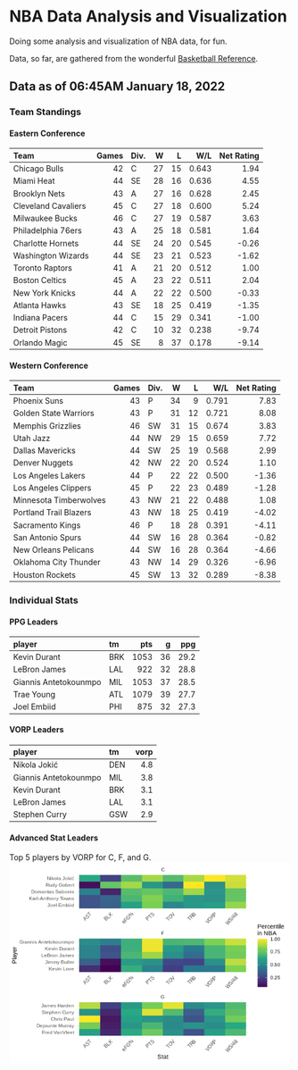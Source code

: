 # NBA Data Analysis and Visualization

Doing some analysis and visualization of NBA data, for fun.

Data, so far, are gathered from the wonderful [Basketball
Reference](https://www.basketball-reference.com/).

## Data as of 06:45AM January 18, 2022

### Team Standings

#### Eastern Conference

| Team                | Games | Div. |  W |  L |   W/L | Net Rating |
| :------------------ | ----: | :--- | -: | -: | ----: | ---------: |
| Chicago Bulls       |    42 | C    | 27 | 15 | 0.643 |       1.94 |
| Miami Heat          |    44 | SE   | 28 | 16 | 0.636 |       4.55 |
| Brooklyn Nets       |    43 | A    | 27 | 16 | 0.628 |       2.45 |
| Cleveland Cavaliers |    45 | C    | 27 | 18 | 0.600 |       5.24 |
| Milwaukee Bucks     |    46 | C    | 27 | 19 | 0.587 |       3.63 |
| Philadelphia 76ers  |    43 | A    | 25 | 18 | 0.581 |       1.64 |
| Charlotte Hornets   |    44 | SE   | 24 | 20 | 0.545 |     \-0.26 |
| Washington Wizards  |    44 | SE   | 23 | 21 | 0.523 |     \-1.62 |
| Toronto Raptors     |    41 | A    | 21 | 20 | 0.512 |       1.00 |
| Boston Celtics      |    45 | A    | 23 | 22 | 0.511 |       2.04 |
| New York Knicks     |    44 | A    | 22 | 22 | 0.500 |     \-0.33 |
| Atlanta Hawks       |    43 | SE   | 18 | 25 | 0.419 |     \-1.35 |
| Indiana Pacers      |    44 | C    | 15 | 29 | 0.341 |     \-1.00 |
| Detroit Pistons     |    42 | C    | 10 | 32 | 0.238 |     \-9.74 |
| Orlando Magic       |    45 | SE   |  8 | 37 | 0.178 |     \-9.14 |

#### Western Conference

| Team                   | Games | Div. |  W |  L |   W/L | Net Rating |
| :--------------------- | ----: | :--- | -: | -: | ----: | ---------: |
| Phoenix Suns           |    43 | P    | 34 |  9 | 0.791 |       7.83 |
| Golden State Warriors  |    43 | P    | 31 | 12 | 0.721 |       8.08 |
| Memphis Grizzlies      |    46 | SW   | 31 | 15 | 0.674 |       3.83 |
| Utah Jazz              |    44 | NW   | 29 | 15 | 0.659 |       7.72 |
| Dallas Mavericks       |    44 | SW   | 25 | 19 | 0.568 |       2.99 |
| Denver Nuggets         |    42 | NW   | 22 | 20 | 0.524 |       1.10 |
| Los Angeles Lakers     |    44 | P    | 22 | 22 | 0.500 |     \-1.36 |
| Los Angeles Clippers   |    45 | P    | 22 | 23 | 0.489 |     \-1.28 |
| Minnesota Timberwolves |    43 | NW   | 21 | 22 | 0.488 |       1.08 |
| Portland Trail Blazers |    43 | NW   | 18 | 25 | 0.419 |     \-4.02 |
| Sacramento Kings       |    46 | P    | 18 | 28 | 0.391 |     \-4.11 |
| San Antonio Spurs      |    44 | SW   | 16 | 28 | 0.364 |     \-0.82 |
| New Orleans Pelicans   |    44 | SW   | 16 | 28 | 0.364 |     \-4.66 |
| Oklahoma City Thunder  |    43 | NW   | 14 | 29 | 0.326 |     \-6.96 |
| Houston Rockets        |    45 | SW   | 13 | 32 | 0.289 |     \-8.38 |

### Individual Stats

#### PPG Leaders

| player                | tm  |  pts |  g |  ppg |
| :-------------------- | :-- | ---: | -: | ---: |
| Kevin Durant          | BRK | 1053 | 36 | 29.2 |
| LeBron James          | LAL |  922 | 32 | 28.8 |
| Giannis Antetokounmpo | MIL | 1053 | 37 | 28.5 |
| Trae Young            | ATL | 1079 | 39 | 27.7 |
| Joel Embiid           | PHI |  875 | 32 | 27.3 |

#### VORP Leaders

| player                | tm  | vorp |
| :-------------------- | :-- | ---: |
| Nikola Jokić          | DEN |  4.8 |
| Giannis Antetokounmpo | MIL |  3.8 |
| Kevin Durant          | BRK |  3.1 |
| LeBron James          | LAL |  3.1 |
| Stephen Curry         | GSW |  2.9 |

#### Advanced Stat Leaders

Top 5 players by VORP for C, F, and G.
![](README_files/figure-gfm/README-unnamed-chunk-7-1.png)<!-- -->

